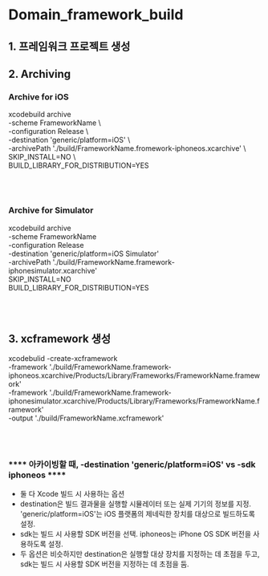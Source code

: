 # Domain_framework_build

## 1. 프레임워크 프로젝트 생성

## 2. Archiving
### Archive for iOS

xcodebuild archive \
-scheme FrameworkName \\\
-configuration Release \\\
-destination 'generic/platform=iOS' \\\
-archivePath './build/FrameworkName.fromework-iphoneos.xcarchive' \\\
SKIP_INSTALL=NO \\\
BUILD_LIBRARY_FOR_DISTRIBUTION=YES

<br></br>
### Archive for Simulator
xcodebuild archive \
-scheme FrameworkName \
-configuration Release \
-destination 'generic/platform=iOS Simulator' \
-archivePath './build/FrameworkName.framework-iphonesimulator.xcarchive' \
SKIP_INSTALL=NO \
BUILD_LIBRARY_FOR_DISTRIBUTION=YES


<br></br>
## 3. xcframework 생성

xcodebulid -create-xcframework \
-framework './build/FrameworkName.framework-iphoneos.xcarchive/Products/Library/Frameworks/FrameworkName.framework' \
-framework './build/FrameworkName.framework-iphonesimulator.xcarchive/Products/Library/Frameworks/FrameworkName.framework' \
-output './build/FrameworkName.xcframework'

<br></br>
### **** 아카이빙할 때, -destination 'generic/platform=iOS' vs -sdk iphoneos ****
- 둘 다 Xcode 빌드 시 사용하는 옵션
- destination은 빌드 결과물을 실행할 시뮬레이터 또는 실제 기기의 정보를 지정. 'generic/platform=iOS'는 iOS 플랫폼의 제네릭한 장치를 대상으로 빌드하도록 설정.
- sdk는 빌드 시 사용할 SDK 버전을 선택. iphoneos는 iPhone OS SDK 버전을 사용하도록 설정.
- 두 옵션은 비슷하지만 destination은 실행할 대상 장치를 지정하는 데 초점을 두고, sdk는 빌드 시 사용할 SDK 버전을 지정하는 데 초점을 둠.
